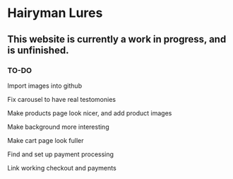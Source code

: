# Hairyman Lures
## This website is currently a work in progress, and is unfinished.

### TO-DO
Import images into github

Fix carousel to have real testomonies

Make products page look nicer, and add product images

Make background more interesting

Make cart page look fuller

Find and set up payment processing

Link working checkout and payments

